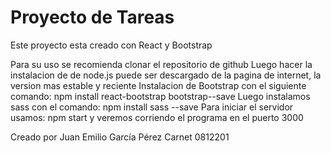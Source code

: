 # Proyecto de Tareas

Este proyecto esta creado con React y Bootstrap

Para su uso se recomienda clonar el repositorio de github
Luego hacer la instalacion de de node.js puede ser descargado de la pagina de internet, la version mas estable y reciente
Instalacion de Bootstrap con el siguiente comando: npm install react-bootstrap bootstrap--save
Luego instalamos sass con el comando: npm install sass --save
Para iniciar el servidor usamos: npm start y veremos corriendo el programa en el puerto 3000


Creado por 
Juan Emilio García Pérez
Carnet 0812201
